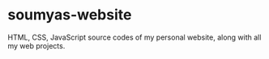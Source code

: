 # soumyas-website
HTML, CSS, JavaScript source codes of my personal website, along with all my web projects.
